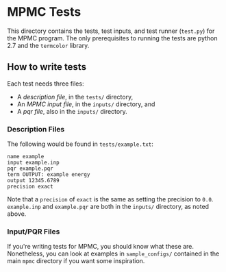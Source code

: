 # MPMC Tests
This directory contains the tests, test inputs, and test runner (`test.py`) for the MPMC program. The only prerequisites to running the tests are python 2.7 and the `termcolor` library.

## How to write tests
Each test needs three files:

 - A *description file*, in the `tests/` directory, 
 - An *MPMC input file*, in the `inputs/` directory, and
 - A *pqr file*, also in the `inputs/` directory.
 
 ### Description Files 
 The following would be found in `tests/example.txt`:
 
    name example
    input example.inp
    pqr example.pqr
    term OUTPUT: example energy
    output 12345.6789
    precision exact
Note that a `precision` of `exact` is the same as setting the precision to `0.0`. `example.inp` and `example.pqr` are both in the `inputs/` directory, as noted above.
### Input/PQR Files
If you're writing tests for MPMC, you should know what these are. Nonetheless, you can look at examples in `sample_configs/`  contained in the main `mpmc` directory if you want some inspiration.
